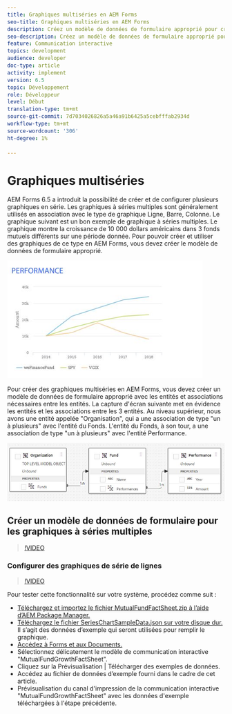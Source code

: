 ```yaml
---
title: Graphiques multiséries en AEM Forms
seo-title: Graphiques multiséries en AEM Forms
description: Créez un modèle de données de formulaire approprié pour créer des graphiques multiséries dans les documents papier et de canal Web.
seo-description: Créez un modèle de données de formulaire approprié pour créer des graphiques multiséries dans les documents papier et de canal Web.
feature: Communication interactive
topics: development
audience: developer
doc-type: article
activity: implement
version: 6.5
topic: Développement
role: Développeur
level: Début
translation-type: tm+mt
source-git-commit: 7d7034026826a5a46a91b6425a5cebfffab2934d
workflow-type: tm+mt
source-wordcount: '306'
ht-degree: 1%

---
```



# Graphiques multiséries

AEM Forms 6.5 a introduit la possibilité de créer et de configurer plusieurs graphiques en série. Les graphiques à séries multiples sont généralement utilisés en association avec le type de graphique Ligne, Barre, Colonne. Le graphique suivant est un bon exemple de graphique à séries multiples. Le graphique montre la croissance de 10 000 dollars américains dans 3 fonds mutuels différents sur une période donnée. Pour pouvoir créer et utiliser des graphiques de ce type en AEM Forms, vous devez créer le modèle de données de formulaire approprié.

![multisérie](assets/seriescharts.jfif)

Pour créer des graphiques multiséries en AEM Forms, vous devez créer un modèle de données de formulaire approprié avec les entités et associations nécessaires entre les entités. La capture d&#39;écran suivante met en évidence les entités et les associations entre les 3 entités. Au niveau supérieur, nous avons une entité appelée &quot;Organisation&quot;, qui a une association de type &quot;un à plusieurs&quot; avec l&#39;entité du Fonds. L&#39;entité du Fonds, à son tour, a une association de type &quot;un à plusieurs&quot; avec l&#39;entité Performance.

![formdatamodel](assets/formdatamodel.jfif)


## Créer un modèle de données de formulaire pour les graphiques à séries multiples

>[!VIDEO](https://video.tv.adobe.com/v/26352/quality=9)


### Configurer des graphiques de série de lignes

>[!VIDEO](https://video.tv.adobe.com/v/26353?quality=9&learn=on)


Pour tester cette fonctionnalité sur votre système, procédez comme suit :

* [Téléchargez et importez le fichier MutualFundFactSheet.zip à l’aide d’AEM Package Manager.](assets/mutualfundfactsheet.zip)
* [Téléchargez le fichier SeriesChartSampleData.json sur votre disque dur.](assets/serieschartsampledata.json) Il s’agit des données d’exemple qui seront utilisées pour remplir le graphique.
* [Accédez à Forms et aux Documents.](https://helpx.adobe.com/aem/forms.html/content/dam/formsanddocuments.html)
* Sélectionnez délicatement le modèle de communication interactive &quot;MutualFundGrowthFactSheet&quot;.
* Cliquez sur la Prévisualisation | Télécharger des exemples de données.
* Accédez au fichier de données d’exemple fourni dans le cadre de cet article.
* Prévisualisation du canal d&#39;impression de la communication interactive &quot;MutualFundGrowthFactSheet&quot; avec les données d&#39;exemple téléchargées à l&#39;étape précédente.
